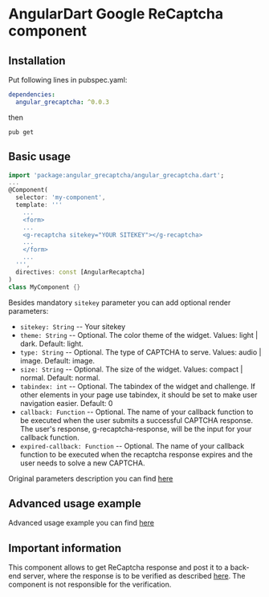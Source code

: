 # AngularDart Google ReCaptcha component

## Installation

Put following lines in pubspec.yaml:

```yaml
dependencies:
  angular_grecaptcha: ^0.0.3
```

then

```
pub get
```

## Basic usage

```dart
import 'package:angular_grecaptcha/angular_grecaptcha.dart';
...
@Component(
  selector: 'my-component',
  template: '''
    ...
    <form>
    ...
    <g-recaptcha sitekey="YOUR SITEKEY"></g-recaptcha>
    ...
    </form>
    ...
  ''',
  directives: const [AngularRecaptcha]
)
class MyComponent {}
```

Besides mandatory `sitekey` parameter you can add optional render parameters:
* `sitekey: String` --  Your sitekey
* `theme: String` --  Optional. The color theme of the widget. Values: light | dark. Default: light.
* `type: String`  --  Optional. The type of CAPTCHA to serve. Values: audio | image. Default: image.
* `size: String`  --  Optional. The size of the widget. Values: compact | normal. Default: normal.
* `tabindex: int` --  Optional. The tabindex of the widget and challenge.  If other elements in your page use tabindex, it should be set to make user navigation easier. Default: 0
* `callback: Function`  --  Optional. The name of your callback function to be executed when the user submits a successful CAPTCHA response. The user's response, g-recaptcha-response, will be the input for your callback function.
* `expired-callback: Function`  --  Optional. The name of your callback function to be executed when the recaptcha response expires and the user needs to solve a new CAPTCHA.

Original parameters description you can find [here](https://developers.google.com/recaptcha/docs/display#render_param)

## Advanced usage example

Advanced usage example you can find [here](https://gist.github.com/alexd1971/e973dc20abfddf29f4ea77eec7f84347)

## Important information

This component allows to get ReCaptcha response and post it to a back-end server, where the response is to be verified as described [here](https://developers.google.com/recaptcha/docs/verify). The component is not responsible for the verification.